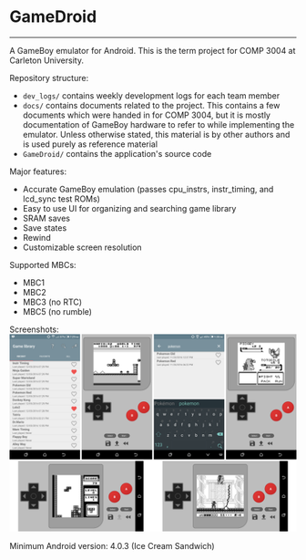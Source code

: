 # GameDroid
---

A GameBoy emulator for Android. This is the term project for COMP 3004 at Carleton University.

Repository structure:
* `dev_logs/` contains weekly development logs for each team member
* `docs/` contains documents related to the project. This contains a few documents which were handed in for COMP 3004, but it is mostly documentation of GameBoy hardware to refer to while implementing the emulator. Unless otherwise stated, this material is by other authors and is used purely as reference material
* `GameDroid/` contains the application's source code

Major features:
* Accurate GameBoy emulation (passes cpu_instrs, instr_timing, and lcd_sync test ROMs)
* Easy to use UI for organizing and searching game library
* SRAM saves
* Save states
* Rewind
* Customizable screen resolution

Supported MBCs:
* MBC1
* MBC2
* MBC3 (no RTC)
* MBC5 (no rumble)

Screenshots:
![Screenshots](screenshots.png)

Minimum Android version: 4.0.3 (Ice Cream Sandwich)
